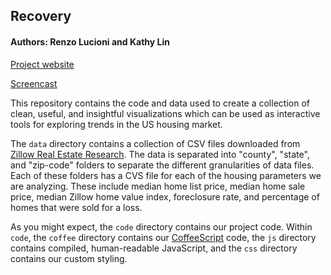 ## Recovery ##

#### Authors: Renzo Lucioni and Kathy Lin ####

[Project website]()

[Screencast]()

This repository contains the code and data used to create a collection of clean, useful, and insightful visualizations which can be used as interactive tools for exploring trends in the US housing market.

The `data` directory contains a collection of CSV files downloaded from [Zillow Real Estate Research](http://www.zillow.com/research/data/). The data is separated into "county", "state", and "zip-code" folders to separate the different granularities of data files. Each of these folders has a CVS file for each of the housing parameters we are analyzing. These include median home list price, median home sale price, median Zillow home value index, foreclosure rate, and percentage of homes that were sold for a loss.

As you might expect, the `code` directory contains our project code. Within `code`, the `coffee` directory contains our [CoffeeScript](http://coffeescript.org/) code, the `js` directory contains compiled, human-readable JavaScript, and the `css` directory contains our custom styling.

